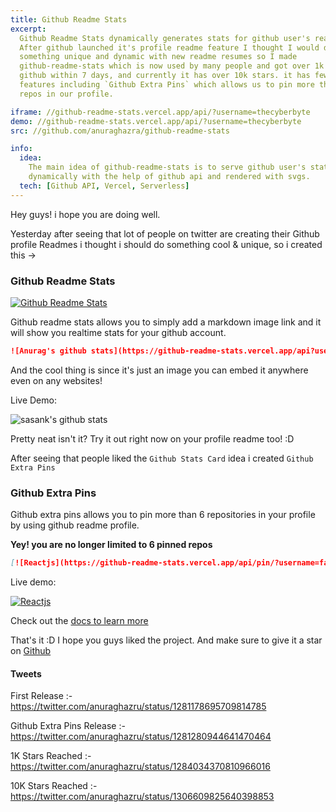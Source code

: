 ```yaml
---
title: Github Readme Stats
excerpt:
  Github Readme Stats dynamically generates stats for github user's readmes,
  After github launched it's profile readme feature I thought I would do
  something unique and dynamic with new readme resumes so I made
  github-readme-stats which is now used by many people and got over 1k stars on
  github within 7 days, and currently it has over 10k stars. it has few cool
  features including `Github Extra Pins` which allows us to pin more that 6
  repos in our profile.

iframe: //github-readme-stats.vercel.app/api/?username=thecyberbyte
demo: //github-readme-stats.vercel.app/api/?username=thecyberbyte
src: //github.com/anuraghazra/github-readme-stats

info:
  idea:
    The main idea of github-readme-stats is to serve github user's stats
    dynamically with the help of github api and rendered with svgs.
  tech: [Github API, Vercel, Serverless]
---
```


Hey guys! i hope you are doing well.

Yesterday after seeing that lot of people on twitter are creating their Github
profile Readmes i thought i should do something cool & unique, so i created this
->

### Github Readme Stats

[![Github Readme Stats](https://github-readme-stats.vercel.app/api/pin/?username=thecyberbyte&repo=github-readme-stats)](https://github.com/anuraghazra/github-readme-stats)

Github readme stats allows you to simply add a markdown image link and it will
show you realtime stats for your github account.

```md
![Anurag's github stats](https://github-readme-stats.vercel.app/api?username=anuraghazra)
```

And the cool thing is since it's just an image you can embed it anywhere even on
any websites!

Live Demo:

![sasank's github stats](https://github-readme-stats.vercel.app/api?username=thecyberbyte&v=1)

Pretty neat isn't it? Try it out right now on your profile readme too! :D

After seeing that people liked the `Github Stats Card` idea i created
`Github Extra Pins`

### Github Extra Pins

Github extra pins allows you to pin more than 6 repositories in your profile by
using github readme profile.

**Yey! you are no longer limited to 6 pinned repos**

```md
[![Reactjs](https://github-readme-stats.vercel.app/api/pin/?username=facebook&repo=react&show_owner=true)](https://github.com/facebook/react)
```

Live demo:

[![Reactjs](https://github-readme-stats.vercel.app/api/pin/?username=facebook&repo=react&show_owner=true)](https://github.com/facebook/react)

Check out the
[docs to learn more](https://github.com/anuraghazra/github-readme-stats#github-extra-pins)

That's it :D I hope you guys liked the project. And make sure to give it a star
on [Github](https://github.com/anuraghazra/github-readme-stats)

#### Tweets

First Release :-  
https://twitter.com/anuraghazru/status/1281178695709814785

Github Extra Pins Release :-  
https://twitter.com/anuraghazru/status/1281280944641470464

1K Stars Reached :-  
https://twitter.com/anuraghazru/status/1284034370810966016

10K Stars Reached :-  
https://twitter.com/anuraghazru/status/1306609825640398853

